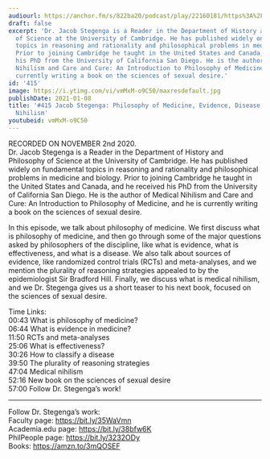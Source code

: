 ```yaml
---
audiourl: https://anchor.fm/s/822ba20/podcast/play/22160181/https%3A%2F%2Fd3ctxlq1ktw2nl.cloudfront.net%2Fstaging%2F2020-10-5%2F86d3da0b-a843-6803-5f0e-f9400d78e4cc.m4a
draft: false
excerpt: 'Dr. Jacob Stegenga is a Reader in the Department of History and Philosophy
  of Science at the University of Cambridge. He has published widely on fundamental
  topics in reasoning and rationality and philosophical problems in medicine and biology.
  Prior to joining Cambridge he taught in the United States and Canada, and he received
  his PhD from the University of California San Diego. He is the author of Medical
  Nihilism and Care and Cure: An Introduction to Philosophy of Medicine, and he is
  currently writing a book on the sciences of sexual desire.'
id: '415'
image: https://i.ytimg.com/vi/vmMxM-o9C50/maxresdefault.jpg
publishDate: 2021-01-08
title: '#415 Jacob Stegenga: Philosophy of Medicine, Evidence, Disease, and Medical
  Nihilism'
youtubeid: vmMxM-o9C50
---
```

<div class="timelinks">

RECORDED ON NOVEMBER 2nd 2020.  
Dr. Jacob Stegenga is a Reader in the Department of History and Philosophy of Science at the University of Cambridge. He has published widely on fundamental topics in reasoning and rationality and philosophical problems in medicine and biology. Prior to joining Cambridge he taught in the United States and Canada, and he received his PhD from the University of California San Diego. He is the author of Medical Nihilism and Care and Cure: An Introduction to Philosophy of Medicine, and he is currently writing a book on the sciences of sexual desire.

In this episode, we talk about philosophy of medicine. We first discuss what is philosophy of medicine, and then go through some of the major questions asked by philosophers of the discipline, like what is evidence, what is effectiveness, and what is a disease. We also talk about sources of evidence, like randomized control trials (RCTs) and meta-analyses, and we mention the plurality of reasoning strategies appealed to by the epidemiologist Sir Bradford Hill. Finally, we discuss what is medical nihilism, and we Dr. Stegenga gives us a short teaser to his next book, focused on the sciences of sexual desire.

Time Links:  
<time>00:43</time> What is philosophy of medicine?  
<time>06:44</time> What is evidence in medicine?  
<time>11:50</time> RCTs and meta-analyses  
<time>25:06</time> What is effectiveness?  
<time>30:26</time> How to classify a disease  
<time>39:50</time> The plurality of reasoning strategies  
<time>47:04</time> Medical nihilism  
<time>52:16</time> New book on the sciences of sexual desire  
<time>57:00</time> Follow Dr. Stegenga’s work!

---

Follow Dr. Stegenga’s work:  
Faculty page: https://bit.ly/35WaVmn  
Academia.edu page: https://bit.ly/38bfw6K  
PhilPeople page: https://bit.ly/3232ODy  
Books: https://amzn.to/3mQOSEF
</div>

